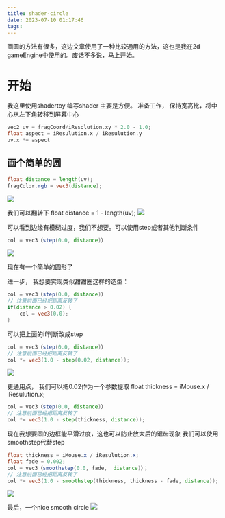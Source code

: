 ```yaml
---
title: shader-circle
date: 2023-07-10 01:17:46
tags:
---
```


画圆的方法有很多，这边文章使用了一种比较通用的方法，这也是我在2d gameEngine中使用的。废话不多说，马上开始。

# 开始
我这里使用shadertoy 编写shader 主要是方便。
准备工作， 保持宽高比，将中心从左下角转移到屏幕中心
```c++
vec2 uv = fragCoord/iResolution.xy * 2.0 - 1.0;
float aspect = iResulution.x / iResulution.y
uv.x *= aspect
```

## 画个简单的圆
```glsl
float distance = length(uv);
fragColor.rgb = vec3(distance);
```
![](https://strainbow.oss-cn-hangzhou.aliyuncs.com/20230710123232.png)

我们可以翻转下
float distance = 1 - length(uv);
![](https://strainbow.oss-cn-hangzhou.aliyuncs.com/20230710123546.png)

可以看到边缘有模糊过度，我们不想要。可以使用step或者其他判断条件
```glsl
col = vec3（step(0.0, distance)）
```
![](https://strainbow.oss-cn-hangzhou.aliyuncs.com/20230710123850.png)

现在有一个简单的圆形了

进一步， 我想要实现类似甜甜圈这样的造型：
```glsl
col = vec3（step(0.0, distance)）
// 注意前面已经把距离反转了
if(distance > 0.02) {
    col = vec3(0.0);
}
```
可以把上面的if判断改成step
```glsl
col = vec3（step(0.0, distance)）
// 注意前面已经把距离反转了
col *= vec3(1.0 - step(0.02, distance));
```
![](https://strainbow.oss-cn-hangzhou.aliyuncs.com/20230710124926.png)

更通用点， 我们可以把0.02作为一个参数提取
float thickness = iMouse.x / iResulution.x;
```glsl
col = vec3（step(0.0, distance)）
// 注意前面已经把距离反转了
col *= vec3(1.0 - step(thickness, distance));
```

现在我想要圆的边框能平滑过度，这也可以防止放大后的锯齿现象
我们可以使用smoothstep代替step

```glsl
float thickness = iMouse.x / iResulution.x;
float fade = 0.002;
col = vec3（smoothstep(0.0, fade,  distance)）；
// 注意前面已经把距离反转了
col *= vec3(1.0 - smoothstep(thickness, thickness - fade, distance));
```

![](https://strainbow.oss-cn-hangzhou.aliyuncs.com/20230710125643.png)

最后，一个nice smooth circle
![](https://strainbow.oss-cn-hangzhou.aliyuncs.com/20230710125849.png)